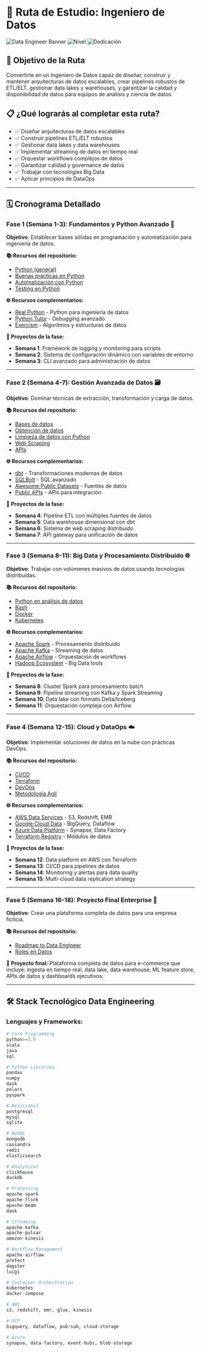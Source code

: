 # 🔧 Ruta de Estudio: Ingeniero de Datos

![Data Engineer Banner](https://img.shields.io/badge/Duración-14--18%20semanas-blue) ![Nivel](https://img.shields.io/badge/Nivel-Intermedio%20a%20Avanzado-red) ![Dedicación](https://img.shields.io/badge/Dedicación-15--20h%2Fsemana-orange)

## 🎯 Objetivo de la Ruta

Convertirte en un Ingeniero de Datos capaz de diseñar, construir y mantener arquitecturas de datos escalables, crear pipelines robustos de ETL/ELT, gestionar data lakes y warehouses, y garantizar la calidad y disponibilidad de datos para equipos de análisis y ciencia de datos.

## 📋 ¿Qué lograrás al completar esta ruta?

- ✅ Diseñar arquitecturas de datos escalables
- ✅ Construir pipelines ETL/ELT robustos
- ✅ Gestionar data lakes y data warehouses
- ✅ Implementar streaming de datos en tiempo real
- ✅ Orquestar workflows complejos de datos
- ✅ Garantizar calidad y governance de datos
- ✅ Trabajar con tecnologías Big Data
- ✅ Aplicar principios de DataOps

---

## 🗓️ Cronograma Detallado

### **Fase 1 (Semana 1-3): Fundamentos y Python Avanzado** 🐍

**Objetivo**: Establecer bases sólidas en programación y automatización para ingeniería de datos.

**📚 Recursos del repositorio:**
- [Python (general)](../1_Fundamentos/Python.pdf)
- [Buenas prácticas en Python](../1_Fundamentos/Buenas_practicas_Python.pdf)
- [Automatización con Python](../1_Fundamentos/Automatizacion_Python.pdf)
- [Testing en Python](../1_Fundamentos/Testing_en_Python.pdf)

**🌐 Recursos complementarios:**
- [Real Python](https://realpython.com) - Python para ingeniería de datos
- [Python Tutor](https://pythontutor.com/) - Debugging avanzado
- [Exercism](https://exercism.org/) - Algoritmos y estructuras de datos

**🎯 Proyectos de la fase:**
- **Semana 1**: Framework de logging y monitoring para scripts
- **Semana 2**: Sistema de configuración dinámico con variables de entorno
- **Semana 3**: CLI avanzado para administración de datos

---

### **Fase 2 (Semana 4-7): Gestión Avanzada de Datos** 🗃️

**Objetivo**: Dominar técnicas de extracción, transformación y carga de datos.

**📚 Recursos del repositorio:**
- [Bases de datos](../2_Gestion_Datos/Bases_de_datos.pdf)
- [Obtención de datos](../2_Gestion_Datos/Obtencion_datos.pdf)
- [Limpieza de datos con Python](../2_Gestion_Datos/Limpieza_datos_Python.pdf)
- [Web Scraping](../2_Gestion_Datos/Web_Scraping.pdf)
- [APIs](../2_Gestion_Datos/APIs.pdf)

**🌐 Recursos complementarios:**
- [dbt](https://www.getdbt.com/) - Transformaciones modernas de datos
- [SQLBolt](https://sqlbolt.com/) - SQL avanzado
- [Awesome Public Datasets](https://github.com/awesomedata/awesome-public-datasets) - Fuentes de datos
- [Public APIs](https://github.com/public-apis/public-apis) - APIs para integración

**🎯 Proyectos de la fase:**
- **Semana 4**: Pipeline ETL con múltiples fuentes de datos
- **Semana 5**: Data warehouse dimensional con dbt
- **Semana 6**: Sistema de web scraping distribuido
- **Semana 7**: API gateway para unificación de datos

---

### **Fase 3 (Semana 8-11): Big Data y Procesamiento Distribuido** 🌐

**Objetivo**: Trabajar con volúmenes masivos de datos usando tecnologías distribuidas.

**📚 Recursos del repositorio:**
- [Python en análisis de datos](../3_Analisis_Visualizacion/Python_Analisis_Datos.pdf)
- [Bash](../6_Desarrollo/Bash.pdf)
- [Docker](../6_Desarrollo/Docker.pdf)
- [Kubernetes](../6_Desarrollo/Kubernetes.pdf)

**🌐 Recursos complementarios:**
- [Apache Spark](https://spark.apache.org/) - Procesamiento distribuido
- [Apache Kafka](https://kafka.apache.org/) - Streaming de datos
- [Apache Airflow](https://airflow.apache.org/) - Orquestación de workflows
- [Hadoop Ecosystem](https://hadoop.apache.org/) - Big Data tools

**🎯 Proyectos de la fase:**
- **Semana 8**: Cluster Spark para procesamiento batch
- **Semana 9**: Pipeline streaming con Kafka y Spark Streaming
- **Semana 10**: Data lake con formato Delta/Iceberg
- **Semana 11**: Orquestación compleja con Airflow

---

### **Fase 4 (Semana 12-15): Cloud y DataOps** ☁️

**Objetivo**: Implementar soluciones de datos en la nube con prácticas DevOps.

**📚 Recursos del repositorio:**
- [CI/CD](../6_Desarrollo/CICD.pdf)
- [Terraform](../6_Desarrollo/Terraform.pdf)
- [DevOps](../6_Desarrollo/DevOps.pdf)
- [Metodología Ágil](../7_Carrera/Metodologia_Agil.pdf)

**🌐 Recursos complementarios:**
- [AWS Data Services](https://aws.amazon.com/big-data/) - S3, Redshift, EMR
- [Google Cloud Data](https://cloud.google.com/products/data-analytics) - BigQuery, Dataflow
- [Azure Data Platform](https://azure.microsoft.com/en-us/products/category/analytics) - Synapse, Data Factory
- [Terraform Registry](https://registry.terraform.io/) - Módulos de datos

**🎯 Proyectos de la fase:**
- **Semana 12**: Data platform en AWS con Terraform
- **Semana 13**: CI/CD para pipelines de datos
- **Semana 14**: Monitoring y alertas para data quality
- **Semana 15**: Multi-cloud data replication strategy

---

### **Fase 5 (Semana 16-18): Proyecto Final Enterprise** 🏢

**Objetivo**: Crear una plataforma completa de datos para una empresa ficticia.

**📚 Recursos del repositorio:**
- [Roadmap to Data Engineer](../5_Roadmaps/Roadmap_Data_Engineer.pdf)
- [Roles en Datos](../7_Carrera/Roles_en_Datos.pdf)

**🎯 Proyecto final:**
Plataforma completa de datos para e-commerce que incluye: ingesta en tiempo real, data lake, data warehouse, ML feature store, APIs de datos y dashboards ejecutivos.

---

## 🛠️ Stack Tecnológico Data Engineering

### Lenguajes y Frameworks:
```python
# Core Programming
python>=3.9
scala
java
sql

# Python Libraries
pandas
numpy
dask
polars
pyspark

# Relational
postgresql
mysql
sqlite

# NoSQL
mongodb
cassandra
redis
elasticsearch

# Analytical
clickhouse
duckdb

# Processing
apache-spark
apache-flink
apache-beam
dask

# Streaming
apache-kafka
apache-pulsar
amazon-kinesis

# Workflow Management
apache-airflow
prefect
dagster
luigi

# Container Orchestration
kubernetes
docker-compose

# AWS
s3, redshift, emr, glue, kinesis

# GCP
bigquery, dataflow, pub/sub, cloud-storage

# Azure
synapse, data-factory, event-hubs, blob-storage